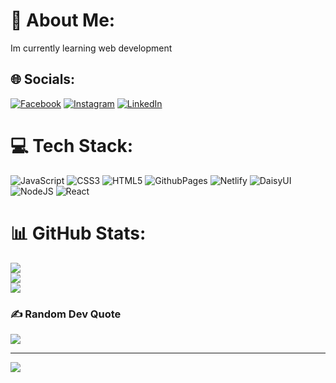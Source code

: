 # 💫 About Me:
Im currently learning web development


## 🌐 Socials:
[![Facebook](https://img.shields.io/badge/Facebook-%231877F2.svg?logo=Facebook&logoColor=white)](https://facebook.com/zubayerahmmad.1) [![Instagram](https://img.shields.io/badge/Instagram-%23E4405F.svg?logo=Instagram&logoColor=white)](https://instagram.com/zubayerrrrrrr) [![LinkedIn](https://img.shields.io/badge/LinkedIn-%230077B5.svg?logo=linkedin&logoColor=white)](https://linkedin.com/in/jubayer-ahmmad073) 

# 💻 Tech Stack:
![JavaScript](https://img.shields.io/badge/javascript-%23323330.svg?style=flat&logo=javascript&logoColor=%23F7DF1E) ![CSS3](https://img.shields.io/badge/css3-%231572B6.svg?style=flat&logo=css3&logoColor=white) ![HTML5](https://img.shields.io/badge/html5-%23E34F26.svg?style=flat&logo=html5&logoColor=white) ![GithubPages](https://img.shields.io/badge/github%20pages-121013?style=flat&logo=github&logoColor=white) ![Netlify](https://img.shields.io/badge/netlify-%23000000.svg?style=flat&logo=netlify&logoColor=#00C7B7) ![DaisyUI](https://img.shields.io/badge/daisyui-5A0EF8?style=flat&logo=daisyui&logoColor=white) ![NodeJS](https://img.shields.io/badge/node.js-6DA55F?style=flat&logo=node.js&logoColor=white) ![React](https://img.shields.io/badge/react-%2320232a.svg?style=flat&logo=react&logoColor=%2361DAFB)
# 📊 GitHub Stats:
![](https://github-readme-stats.vercel.app/api?username=jubayerahmmad&theme=merko&hide_border=false&include_all_commits=true&count_private=false)<br/>
![](https://github-readme-streak-stats.herokuapp.com/?user=jubayerahmmad&theme=merko&hide_border=false)<br/>
![](https://github-readme-stats.vercel.app/api/top-langs/?username=jubayerahmmad&theme=merko&hide_border=false&include_all_commits=true&count_private=false&layout=compact)

### ✍️ Random Dev Quote
![](https://quotes-github-readme.vercel.app/api?type=horizontal&theme=merko)

---
[![](https://visitcount.itsvg.in/api?id=jubayerahmmad&icon=7&color=13)](https://visitcount.itsvg.in)

<!-- Proudly created with GPRM ( https://gprm.itsvg.in ) -->
